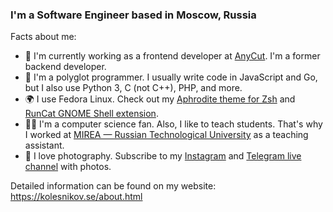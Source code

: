 ### I'm a Software Engineer based in Moscow, Russia

Facts about me:
- 🏢 I'm currently working as a frontend developer at [AnyCut](https://any-cut.pro/en). I'm a former backend developer.
- 👅 I'm a polyglot programmer. I usually write code in JavaScript and Go, but I also use Python 3, C (not C++), PHP, and more.
- 🌍 I use Fedora Linux. Check out my [Aphrodite theme for Zsh](https://github.com/win0err/aphrodite-terminal-theme) and [RunCat GNOME Shell extension](https://github.com/win0err/gnome-runcat).
- 👨‍🎓 I'm a computer science fan. Also, I like to teach students. That's why I worked at [MIREA — Russian Technological University](https://english.mirea.ru/) as a teaching assistant.
- 📸 I love photography. Subscribe to my [Instagram](https://instagram.com/win0err) and [Telegram live channel](https://t.me/kolesnikovlive) with photos.

Detailed information can be found on my website: https://kolesnikov.se/about.html
